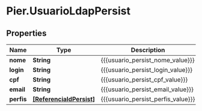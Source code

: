 # Pier.UsuarioLdapPersist

## Properties
Name | Type | Description | Notes
------------ | ------------- | ------------- | -------------
**nome** | **String** | {{{usuario_persist_nome_value}}} | [optional] 
**login** | **String** | {{{usuario_persist_login_value}}} | [optional] 
**cpf** | **String** | {{{usuario_persist_cpf_value}}} | [optional] 
**email** | **String** | {{{usuario_persist_email_value}}} | [optional] 
**perfis** | [**[ReferenciaIdPersist]**](ReferenciaIdPersist.md) | {{{usuario_persist_perfis_value}}} | [optional] 


